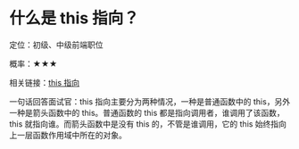 <script lang="ts" setup>
import { loginRead } from '@/utils/login-read'
loginRead('q10000')
</script>

# 什么是 this 指向？



定位：初级、中级前端职位

概率：★★★

相关链接：[this 指向](/documents/part2/javascript-advanced/this.html)

一句话回答面试官：this 指向主要分为两种情况，一种是普通函数中的 this，另外一种是箭头函数中的 this。普通函数的 this 都是指向调用者，谁调用了该函数，this 就指向谁。而箭头函数中是没有 this 的，不管是谁调用，它的 this 始终指向上一层函数作用域中所在的对象。
